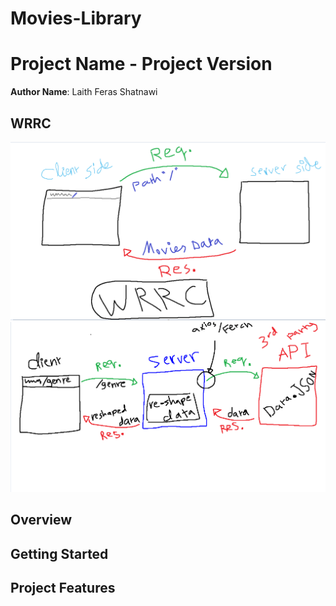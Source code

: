# Movies-Library
# Project Name - Project Version

**Author Name**: Laith Feras Shatnawi

## WRRC
![wrrc](./wrrc/wrrc.png)
![newWrrc](./wrrc/newWRRC.png)

## Overview

## Getting Started
<!-- What are the steps that a user must take in order to build this app on their own machine and get it running? -->

## Project Features
<!-- What are the features included in you app -->